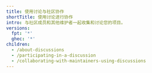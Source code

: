 ```yaml
---
title: 使用讨论与社区协作
shortTitle: 使用讨论进行协作
intro: 与社区成员和其他维护者一起收集和讨论您的项目。
versions:
  fpt: '*'
  ghec: '*'
children:
  - /about-discussions
  - /participating-in-a-discussion
  - /collaborating-with-maintainers-using-discussions
---
```


